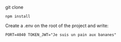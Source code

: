 git clone

`npm install`

Create a .env on the root of the project and write:

`PORT=4040
TOKEN_JWT="Je suis un pain aux bananes"`
